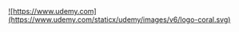 <a href="https://www.udemy.com">![https://www.udemy.com](https://www.udemy.com/staticx/udemy/images/v6/logo-coral.svg)</a>